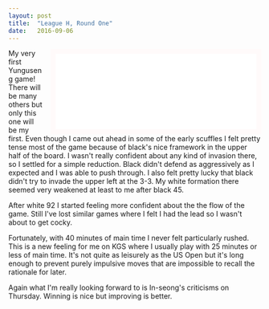 ```yaml
---
layout: post
title:  "League H, Round One"
date:   2016-09-06
---
```


<iframe id="gokibitz-VkquZOOjW" src="//gokibitz.com/kifu/VkquZOOjW"
style="float: right; margin-left: 1em; width: 400px; display: block; border: 10px
solid snow;"></iframe> <script
src="//gokibitz.com/embed/VkquZOOjW"></script>

My very first Yunguseng game! There will be many others but only this
one will be my first. Even though I came out ahead in some of the
early scuffles I felt pretty tense most of the game because of black's
nice framework in the upper half of the board. I wasn't really
confident about any kind of invasion there, so I settled for a simple
reduction. Black didn't defend as aggressively as I expected
and I was able to push through. I also felt pretty lucky
that black didn't try to invade the upper left at the 3-3. My white
formation there seemed very weakened at least to me after black 45.

After white 92 I started feeling more confident about the the flow of
the game. Still I've lost similar games where I felt I had the lead so
I wasn't about to get cocky.

Fortunately, with 40 minutes of main time I never felt particularly
rushed. This is a new feeling for me on KGS where I usually play with
25 minutes or less of main time. It's not quite as leisurely as the US
Open but it's long enough to prevent purely impulsive moves that are
impossible to recall the rationale for later.

Again what I'm really looking forward to is In-seong's criticisms
on Thursday. Winning is nice but improving is better.
